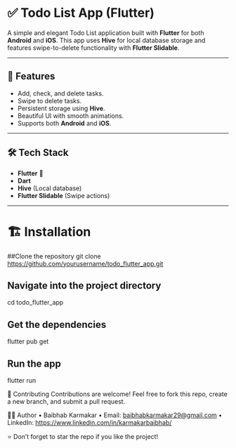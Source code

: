 # ✅ Todo List App (Flutter)

A simple and elegant Todo List application built with **Flutter** for both **Android** and **iOS**. This app uses **Hive** for local database storage and features swipe-to-delete functionality with **Flutter Slidable**.

---

## 🚀 Features
- Add, check, and delete tasks.
- Swipe to delete tasks.
- Persistent storage using **Hive**.
- Beautiful UI with smooth animations.
- Supports both **Android** and **iOS**.

---


## 🛠️ Tech Stack
- **Flutter** 💙
- **Dart**
- **Hive** (Local database)
- **Flutter Slidable** (Swipe actions)

---

# 🏗️ Installation
##Clone the repository
git clone https://github.com/yourusername/todo_flutter_app.git

## Navigate into the project directory
cd todo_flutter_app

## Get the dependencies
flutter pub get

## Run the app
flutter run

🤝 Contributing
Contributions are welcome!
Feel free to fork this repo, create a new branch, and submit a pull request.

🙋‍♂️ Author
	•	Baibhab Karmakar
	•	Email: baibhabkarmakar29@gmail.com
	•	LinkedIn: https://www.linkedin.com/in/karmakarbaibhab/


⭐ Don’t forget to star the repo if you like the project!
